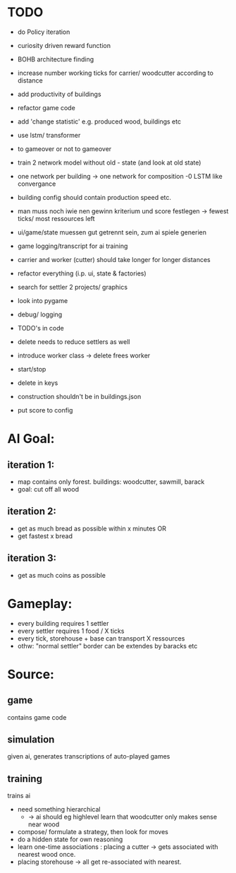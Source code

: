 # TODO
- do Policy iteration
- curiosity driven reward function
- BOHB architecture finding
  
- increase number working ticks for carrier/ woodcutter according to distance
- add productivity of buildings
- refactor game code
- add 'change statistic' e.g. produced wood, buildings etc
- use lstm/ transformer
- to gameover or not to gameover

  
- train 2 network model without old - state (and look at old state)
- one network per building -> one network for composition -0 LSTM like convergance 


- building config should contain production speed etc.
- man muss noch iwie nen gewinn kriterium und score festlegen -> fewest ticks/ most ressources left
- ui/game/state muessen gut getrennt sein, zum ai spiele generien
- game logging/transcript for ai training
- carrier and worker (cutter) should take longer for longer distances
- refactor everything (i.p. ui, state & factories)
- search for settler 2 projects/ graphics
- look into pygame
- debug/ logging
- TODO's in code
- delete needs to reduce settlers as well
- introduce worker class -> delete frees worker
- start/stop
- delete in keys
- construction shouldn't be in buildings.json
- put score to config

# AI Goal: 
## iteration 1:
- map contains only forest. buildings: woodcutter, sawmill, barack
- goal: cut off all wood
## iteration 2:
- get as much bread as possible within x minutes OR 
- get fastest x bread
## iteration 3:
- get as much coins as possible

# Gameplay:
- every building requires 1 settler 
- every settler requires 1 food / X ticks 
- every tick, storehouse + base can transport X ressources 
- othw: "normal settler" border can be extendes by baracks etc

# Source:
## game
contains game code 

## simulation
given ai, generates transcriptions of auto-played games

## training 
trains ai

- need something hierarchical 
  - -> ai should eg highlevel learn that woodcutter only makes sense near wood
- compose/ formulate a strategy, then look for moves
- do a hidden state for own reasoning
- learn one-time associations : placing a cutter -> gets associated with nearest wood once. 
- placing storehouse -> all get re-associated with nearest.